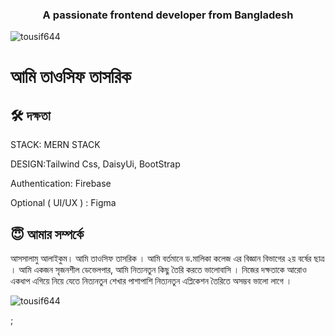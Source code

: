 <h3 align="center">A passionate frontend developer from Bangladesh</h3>

<p align="left"> <img src="https://komarev.com/ghpvc/?username=tousif644&label=Profile%20views&color=0e75b6&style=flat" alt="tousif644" /> </p>

# আমি তাওসিফ তাসরিক

## 🛠 দক্ষতা
STACK: MERN STACK 

DESIGN:Tailwind Css, DaisyUi, BootStrap

Authentication: Firebase

Optional ( UI/UX ) : Figma


## 😇 আমার সম্পর্কে 
আসসালামু আলাইকুম। আমি তাওসিফ তাসরিক । আমি বর্তমানে ড.মালিকা কলেজ এর বিজ্ঞান বিভাগের ২য় বর্ষের ছাত্র । আমি একজন সৃজনশীল ডেভেলপার, আমি নিত্যনতুন কিছু তৈরি করতে ভালোবাসি । নিজের দক্ষতাকে আরোও একধাপ এগিয়ে নিয়ে যেতে নিত্যনতুন শেখার পাশাপাশি নিত্যনতুন এপ্লিকেশন তৈরিতে অসম্ভব ভালো লাগে । 
<p>
      <img
        align="center"
        src="https://github-readme-streak-stats.herokuapp.com/?user=tousif644&"
        alt="tousif644"
      />
    </p>;
